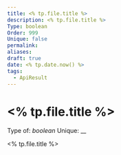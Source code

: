 ```yaml
---
title: <% tp.file.title %>
description: <% tp.file.title %>
Type: boolean
Order: 999
Unique: false
permalink: 
aliases: 
draft: true
date: <% tp.date.now() %>
tags:
  - ApiResult
---
```

# <% tp.file.title %>

Type of: _boolean_
Unique: __

<% tp.file.title %>

